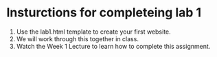 # Insturctions for completeing lab 1

<ol>
  <li>Use the lab1.html template to create your first website.</li>
  <li>We will work through this together in class.</li>
  <li>Watch the Week 1 Lecture to learn how to complete this assignment.</li>
</ol>

